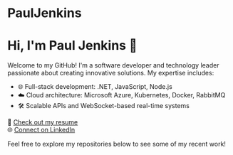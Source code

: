 # PaulJenkins

# Hi, I'm Paul Jenkins 👋

Welcome to my GitHub! I'm a software developer and technology leader passionate about creating innovative solutions. My expertise includes:
- 🌐 Full-stack development: .NET, JavaScript, Node.js
- ☁️ Cloud architecture: Microsoft Azure, Kubernetes, Docker, RabbitMQ
- 🛠️ Scalable APIs and WebSocket-based real-time systems

🚀 [Check out my resume](link-to-resume)  
🌐 [Connect on LinkedIn](link-to-linkedin)

Feel free to explore my repositories below to see some of my recent work!
